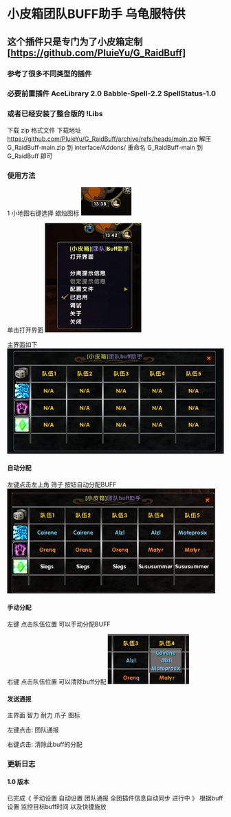 # 小皮箱团队BUFF助手 乌龟服特供
## 这个插件只是专门为了小皮箱定制 [https://github.com/PluieYu/G_RaidBuff]
### 参考了很多不同类型的插件
### 必要前置插件 AceLibrary 2.0 Babble-Spell-2.2 SpellStatus-1.0
### 或者已经安装了整合版的 !Libs

下载 zip 格式文件
下载地址 https://github.com/PluieYu/G_RaidBuff/archive/refs/heads/main.zip
解压 G_RaidBuff-main.zip 到 interface/Addons/
重命名 G_RaidBuff-main 到 G_RaidBuff 即可

### 使用方法
1 小地图右键选择 蜡烛图标
![Alt text](img/1.jpg)

单击打开界面
![Alt text](img/2.jpg)

主界面如下
![Alt text](img/3.jpg)

#### 自动分配
左键点击左上角 筛子 按钮自动分配BUFF
![Alt text](img/4.jpg)

#### 手动分配
左键 点击队伍位置 可以手动分配BUFF

右键 点击队伍位置 可以清除buff分配
![Alt text](img/5.jpg)
#### 发送通报
主界面 智力 耐力 爪子 图标

左键点击: 团队通报

右键点击: 清除此buff的分配

### 更新日志
#### 1.0 版本 
已完成《 手动设置 自动设置 团队通报 全团插件信息自动同步
进行中 》 根据buff设置 监控目标buff时间 以及快捷施放
